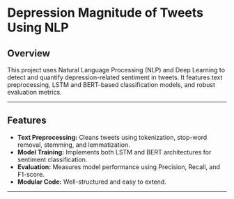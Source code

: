 # Depression Magnitude of Tweets Using NLP

## Overview

This project uses Natural Language Processing (NLP) and Deep Learning to detect and quantify depression-related sentiment in tweets. It features text preprocessing, LSTM and BERT-based classification models, and robust evaluation metrics.

---

## Features

- **Text Preprocessing:** Cleans tweets using tokenization, stop-word removal, stemming, and lemmatization.
- **Model Training:** Implements both LSTM and BERT architectures for sentiment classification.
- **Evaluation:** Measures model performance using Precision, Recall, and F1-score.
- **Modular Code:** Well-structured and easy to extend.

---


